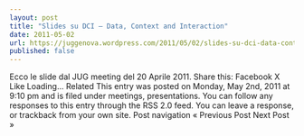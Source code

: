 ```yaml
---
layout: post
title: "Slides su DCI – Data, Context and Interaction"
date: 2011-05-02
url: https://juggenova.wordpress.com/2011/05/02/slides-su-dci-data-context-and-interaction/
published: false 
---
```


Ecco le slide dal JUG meeting del 20 Aprile 2011. Share this: Facebook X Like Loading... Related This entry was posted on Monday, May 2nd, 2011 at 9:10 pm and is filed under meetings, presentations. You can follow any responses to this entry through the RSS 2.0 feed. You can leave a response, or trackback from your own site. Post navigation « Previous Post Next Post »
